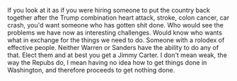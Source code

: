If you look at it as if you were hiring someone to put the country back together after the Trump combination heart attack, stroke, colon cancer, car crash, you'd want someone who has gotten shit done. Who would see the problems we have now as interesting challenges. Would know who wants what in exchange for the things we need to do. Someone with a rolodex of effective people. Neither Warren or Sanders have the ability to do any of that. Elect them and at best you get a Jimmy Carter. I don't mean weak, the way the Repubs do, I mean having no idea how to get things done in Washington, and therefore proceeds to get nothing done.

